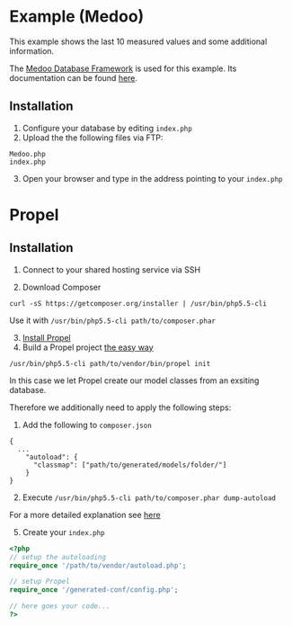 # Example (Medoo)

This example shows the last 10 measured values and some additional information.

The [Medoo Database Framework](https://medoo.in/) is used for this example.
Its documentation can be found [here](https://medoo.in/doc).

## Installation

1. Configure your database by editing `index.php`
2. Upload the the following files via FTP:
```
Medoo.php
index.php
```
3. Open your browser and type in the address pointing to your `index.php`

# Propel

## Installation

1. Connect to your shared hosting service via SSH

2. Download Composer
```
curl -sS https://getcomposer.org/installer | /usr/bin/php5.5-cli
```
Use it with `/usr/bin/php5.5-cli path/to/composer.phar`

3. [Install Propel](http://propelorm.org/documentation/01-installation.html#setup)
4. Build a Propel project [the easy way](http://propelorm.org/documentation/02-buildtime.html#the-easy-way)
```
/usr/bin/php5.5-cli path/to/vendor/bin/propel init
```
<aside class="notice">
In this case we let Propel create our model classes from an exsiting database.

Therefore we additionally need to apply the following steps:
1. Add the following to `composer.json`
```
{
  ...
    "autoload": {
      "classmap": ["path/to/generated/models/folder/"]
    }
}
```
2. Execute `/usr/bin/php5.5-cli path/to/composer.phar dump-autoload`

For a more detailed explanation see [here](http://propelorm.org/documentation/02-buildtime.html#the-hard-way)
</aside>

5. Create your `index.php`
```php
<?php
// setup the autoloading
require_once '/path/to/vendor/autoload.php';

// setup Propel
require_once '/generated-conf/config.php';

// here goes your code...
?>
```
